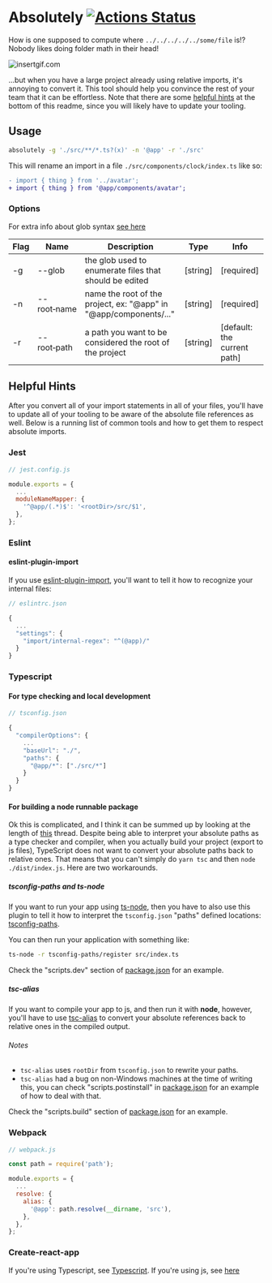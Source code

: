 # Absolutely [![Actions Status](https://github.com/matthandlersux/absolutely/workflows/CI/badge.svg)](https://github.com/matthandlersux/absolutely/actions)

How is one supposed to compute where `../../../../../some/file` is!? Nobody likes doing folder math in their head!

![insertgif.com](https://media0.giphy.com/media/ZThQqlxY5BXMc/200.gif)

...but when you have a large project already using relative imports, it's annoying to convert it. This
tool should help you convince the rest of your team that it can be effortless. Note that there are some
[helpful hints](#helpful-hints) at the bottom of this readme, since you will likely have to update your tooling.

## Usage

```bash
absolutely -g './src/**/*.ts?(x)' -n '@app' -r './src'
```

This will rename an import in a file `./src/components/clock/index.ts` like so:
```diff
- import { thing } from '../avatar';
+ import { thing } from '@app/components/avatar';
```

### Options

For extra info about glob syntax [see here](https://github.com/isaacs/node-glob#glob-primer)

| Flag | Name               | Description                                                       | Type     | Info                        |
| ---- | --------           | -----------                                                       | ----     | ----                        |
| -g   | --glob             | the glob used to enumerate files that should be edited            | [string] | [required]                  |
| -n   | --root&#x2011;name | name the root of the project, ex: "@app" in "@app/components/..." | [string] | [required]                  |
| -r   | --root&#x2011;path | a path you want to be considered the root of the project          | [string] | [default: the current path] |

## Helpful Hints

After you convert all of your import statements in all of your files, you'll have to update all of your tooling
to be aware of the absolute file references as well. Below is a running list of common tools and how to get them
to respect absolute imports.

### Jest

```js
// jest.config.js

module.exports = {
  ...
  moduleNameMapper: {
    '^@app/(.*)$': '<rootDir>/src/$1',
  },
};
```

### Eslint

#### eslint-plugin-import

If you use [eslint-plugin-import](https://github.com/benmosher/eslint-plugin-import), you'll want to tell
it how to recognize your internal files:

```js
// eslintrc.json

{
  ...
  "settings": {
    "import/internal-regex": "^(@app)/"
  }
}
```

### Typescript

#### For type checking and local development

```js
// tsconfig.json

{
  "compilerOptions": {
    ...
    "baseUrl": "./",
    "paths": {
      "@app/*": ["./src/*"]
    }
  }
}
```

#### For building a node runnable package

Ok this is complicated, and I think it can be summed up by looking at the length of
[this](https://github.com/microsoft/TypeScript/issues/15479) thread. Despite being able to interpret your
absolute paths as a type checker and compiler, when you actually build your project (export to js files), TypeScript
does not want to convert your absolute paths back to relative ones. That means that you can't simply do `yarn tsc` and
then `node ./dist/index.js`. Here are two workarounds.

##### tsconfig-paths and ts-node

If you want to run your app using [ts-node](https://github.com/TypeStrong/ts-node), then you have to also use this plugin
to tell it how to interpret the `tsconfig.json` "paths" defined locations: [tsconfig-paths](https://github.com/dividab/tsconfig-paths).

You can then run your application with something like:

```bash
ts-node -r tsconfig-paths/register src/index.ts
```

Check the "scripts.dev" section of [package.json](package.json) for an example.

##### tsc-alias

If you want to compile your app to js, and then run it with **node**, however, you'll have to use
[tsc-alias](https://github.com/justkey007/tsc-alias) to convert your absolute references back to relative ones in the
compiled output.

###### Notes

* `tsc-alias` uses `rootDir` from `tsconfig.json` to rewrite your paths.
* `tsc-alias` had a bug on non-Windows machines at the time of writing this, you can check "scripts.postinstall" in
  [package.json](package.json) for an example of how to deal with that.

Check the "scripts.build" section of [package.json](package.json) for an example.

### Webpack

```js
// webpack.js

const path = require('path');

module.exports = {
  ...
  resolve: {
    alias: {
      '@app': path.resolve(__dirname, 'src'),
    },
  },
};
```

### Create-react-app

If you're using Typescript, see [Typescript](#typescript). If you're using js, see
[here](https://create-react-app.dev/docs/importing-a-component/#absolute-imports)
